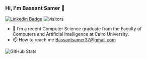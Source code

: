 ### Hi, I'm Bassant Samer 👋
[![Linkedin Badge](https://img.shields.io/badge/-bassantsamer-blue?style=flat-square&logo=Linkedin&logoColor=white&link=https://www.linkedin.com/in/bassant-samer-291058207/)](https://www.linkedin.com/in/bassant-samer-291058207/)
![visitors](https://visitor-badge.laobi.icu/badge?page_id=bassantsamerr.bassantsamerr)
- 🔭 I’m a recent Computer Science graduate from the Faculty of Computers and Artificial Intelligence at Cairo University.
- 📫 How to reach me Bassantsamer37@gmail.com

![GitHub Stats](https://github-readme-stats.vercel.app/api?username=bassantsamerr&theme=radical)






